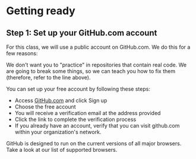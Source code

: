 # Getting ready

## Step 1: Set up your GitHub.com account

For this class, we will use a public account on GitHub.com. We do this for a few reasons:

We don't want you to "practice" in repositories that contain real code.
We are going to break some things, so we can teach you how to fix them (therefore, refer to the line above).

You can set up your free account by following these steps:

* Access [GitHub.com](https://github.com) and click Sign up
* Choose the free account
* You will receive a verification email at the address provided
* Click the link to complete the verification process
* If you already have an account, verify that you can visit github.com within your organization's network.

GitHub is designed to run on the current versions of all major browsers. Take a look at our list of supported browsers.

